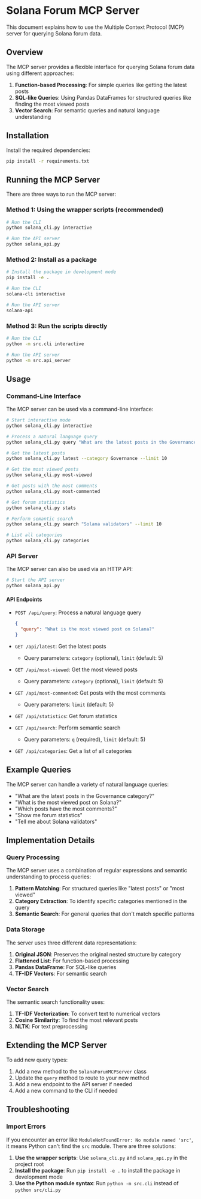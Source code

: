 # Solana Forum MCP Server

This document explains how to use the Multiple Context Protocol (MCP) server for querying Solana forum data.

## Overview

The MCP server provides a flexible interface for querying Solana forum data using different approaches:

1. **Function-based Processing**: For simple queries like getting the latest posts
2. **SQL-like Queries**: Using Pandas DataFrames for structured queries like finding the most viewed posts
3. **Vector Search**: For semantic queries and natural language understanding

## Installation

Install the required dependencies:

```bash
pip install -r requirements.txt
```

## Running the MCP Server

There are three ways to run the MCP server:

### Method 1: Using the wrapper scripts (recommended)

```bash
# Run the CLI
python solana_cli.py interactive

# Run the API server
python solana_api.py
```

### Method 2: Install as a package

```bash
# Install the package in development mode
pip install -e .

# Run the CLI
solana-cli interactive

# Run the API server
solana-api
```

### Method 3: Run the scripts directly

```bash
# Run the CLI
python -m src.cli interactive

# Run the API server
python -m src.api_server
```

## Usage

### Command-Line Interface

The MCP server can be used via a command-line interface:

```bash
# Start interactive mode
python solana_cli.py interactive

# Process a natural language query
python solana_cli.py query "What are the latest posts in the Governance category?"

# Get the latest posts
python solana_cli.py latest --category Governance --limit 10

# Get the most viewed posts
python solana_cli.py most-viewed

# Get posts with the most comments
python solana_cli.py most-commented

# Get forum statistics
python solana_cli.py stats

# Perform semantic search
python solana_cli.py search "Solana validators" --limit 10

# List all categories
python solana_cli.py categories
```

### API Server

The MCP server can also be used via an HTTP API:

```bash
# Start the API server
python solana_api.py
```

#### API Endpoints

- `POST /api/query`: Process a natural language query
  ```json
  {
    "query": "What is the most viewed post on Solana?"
  }
  ```

- `GET /api/latest`: Get the latest posts
  - Query parameters: `category` (optional), `limit` (default: 5)

- `GET /api/most-viewed`: Get the most viewed posts
  - Query parameters: `category` (optional), `limit` (default: 5)

- `GET /api/most-commented`: Get posts with the most comments
  - Query parameters: `limit` (default: 5)

- `GET /api/statistics`: Get forum statistics

- `GET /api/search`: Perform semantic search
  - Query parameters: `q` (required), `limit` (default: 5)

- `GET /api/categories`: Get a list of all categories

## Example Queries

The MCP server can handle a variety of natural language queries:

- "What are the latest posts in the Governance category?"
- "What is the most viewed post on Solana?"
- "Which posts have the most comments?"
- "Show me forum statistics"
- "Tell me about Solana validators"

## Implementation Details

### Query Processing

The MCP server uses a combination of regular expressions and semantic understanding to process queries:

1. **Pattern Matching**: For structured queries like "latest posts" or "most viewed"
2. **Category Extraction**: To identify specific categories mentioned in the query
3. **Semantic Search**: For general queries that don't match specific patterns

### Data Storage

The server uses three different data representations:

1. **Original JSON**: Preserves the original nested structure by category
2. **Flattened List**: For function-based processing
3. **Pandas DataFrame**: For SQL-like queries
4. **TF-IDF Vectors**: For semantic search

### Vector Search

The semantic search functionality uses:

1. **TF-IDF Vectorization**: To convert text to numerical vectors
2. **Cosine Similarity**: To find the most relevant posts
3. **NLTK**: For text preprocessing

## Extending the MCP Server

To add new query types:

1. Add a new method to the `SolanaForumMCPServer` class
2. Update the `query` method to route to your new method
3. Add a new endpoint to the API server if needed
4. Add a new command to the CLI if needed

## Troubleshooting

### Import Errors

If you encounter an error like `ModuleNotFoundError: No module named 'src'`, it means Python can't find the `src` module. There are three solutions:

1. **Use the wrapper scripts**: Use `solana_cli.py` and `solana_api.py` in the project root
2. **Install the package**: Run `pip install -e .` to install the package in development mode
3. **Use the Python module syntax**: Run `python -m src.cli` instead of `python src/cli.py` 